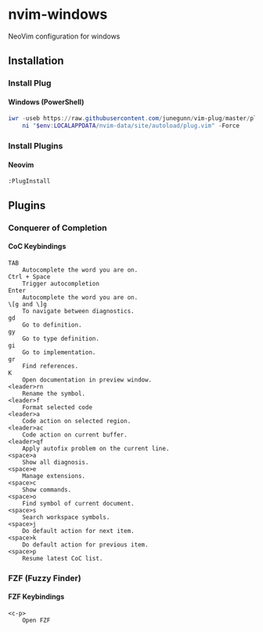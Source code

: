 # nvim-windows
NeoVim configuration for windows
## Installation
### Install Plug
#### Windows (PowerShell)

```powershell
iwr -useb https://raw.githubusercontent.com/junegunn/vim-plug/master/plug.vim |`
    ni "$env:LOCALAPPDATA/nvim-data/site/autoload/plug.vim" -Force
```

### Install Plugins
#### Neovim
```
:PlugInstall
```

## Plugins
### Conquerer of Completion
#### CoC Keybindings
```
TAB
    Autocomplete the word you are on.
Ctrl + Space
    Trigger autocompletion
Enter
    Autocomplete the word you are on.
\[g and \]g
    To navigate between diagnostics.
gd
    Go to definition.
gy
    Go to type definition.
gi
    Go to implementation.
gr
    Find references.
K
    Open documentation in preview window.
<leader>rn
    Rename the symbol.
<leader>f
    Format selected code
<leader>a
    Code action on selected region.
<leader>ac
    Code action on current buffer.
<leader>qf
    Apply autofix problem on the current line.
<space>a
    Show all diagnosis.
<space>e
    Manage extensions.
<space>c
    Show commands.
<space>o
    Find symbol of current document.
<space>s
    Search workspace symbols.
<space>j
    Do default action for next item.
<space>k
    Do default action for previous item.
<space>p
    Resume latest CoC list.
```

### FZF (Fuzzy Finder)
#### FZF Keybindings
```
<c-p>
    Open FZF
```

